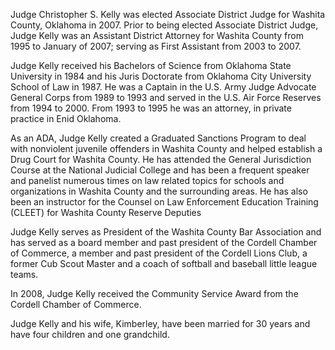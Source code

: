 ﻿---
fname: 'Christopher'
lname: 'Kelly'
id: 969
published: False
layout: judge-bio
---
Judge Christopher S. Kelly was elected Associate District Judge for
Washita County, Oklahoma in 2007. Prior to being elected Associate
District Judge, Judge Kelly was an Assistant District Attorney for
Washita County from 1995 to January of 2007; serving as First Assistant
from 2003 to 2007.

Judge Kelly received his Bachelors of Science from Oklahoma State
University in 1984 and his Juris Doctorate from Oklahoma City University
School of Law in 1987. He was a Captain in the U.S. Army Judge Advocate
General Corps from 1989 to 1993 and served in the U.S. Air Force
Reserves from 1994 to 2000. From 1993 to 1995 he was an attorney, in
private practice in Enid Oklahoma.

As an ADA, Judge Kelly created a Graduated Sanctions Program to deal
with nonviolent juvenile offenders in Washita County and helped
establish a Drug Court for Washita County. He has attended the General
Jurisdiction Course at the National Judicial College and has been a
frequent speaker and panelist numerous times on law related topics for
schools and organizations in Washita County and the surrounding areas.
He has also been an instructor for the Counsel on Law Enforcement
Education Training (CLEET) for Washita County Reserve Deputies

Judge Kelly serves as President of the Washita County Bar Association
and has served as a board member and past president of the Cordell
Chamber of Commerce, a member and past president of the Cordell Lions
Club, a former Cub Scout Master and a coach of softball and baseball
little league teams.

In 2008, Judge Kelly received the Community Service Award from the
Cordell Chamber of Commerce.

Judge Kelly and his wife, Kimberley, have been married for 30 years and
have four children and one grandchild.
